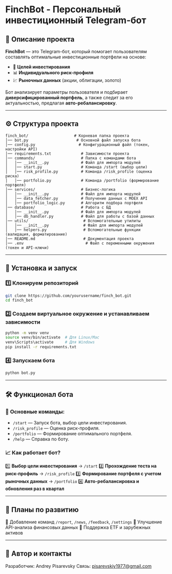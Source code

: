 # **FinchBot - Персональный инвестиционный Telegram-бот**

## 📌 **Описание проекта**
**FinchBot** — это Telegram-бот, который помогает пользователям составлять оптимальные инвестиционные портфели на основе:
- 🎯 **Целей инвестирования**
- 📊 **Индивидуального риск-профиля**
- 💹 **Рыночных данных** (акции, облигации, золото)

Бот анализирует параметры пользователя и подбирает **диверсифицированный портфель**, а также следит за его актуальностью, предлагая **авто-ребалансировку**.

---

## ⚙ **Структура проекта**
```
finch_bot/                    # Корневая папка проекта
│── bot.py                     # Основной файл запуска бота
│── config.py                   # Конфигурационный файл (токен, настройки API)
│── requirements.txt             # Зависимости проекта
│── commands/                    # Папка с командами бота
│   │── __init__.py              # Файл для импорта модулей
│   │── start.py                 # Команда /start (выбор цели)
│   │── risk_profile.py          # Команда /risk_profile (оценка риска)
│   │── portfolio.py             # Команда /portfolio (формирование портфеля)
│── services/                    # Бизнес-логика
│   │── __init__.py              # Файл для импорта модулей
│   │── data_fetcher.py          # Получение данных с MOEX API
│   │── portfolio_logic.py       # Алгоритм подбора портфеля
│── database/                    # Работа с БД
│   │── __init__.py              # Файл для импорта модулей
│   │── db_handler.py            # Файл для работы с базой данных
│── utils/                        # Вспомогательные утилиты
│   │── __init__.py               # Файл для импорта модулей
│   │── helpers.py                # Вспомогательные функции (валидация, форматирование)
│── README.md                     # Документация проекта
│── .env                           # Файл с переменными окружения (токен и API-ключи)
```

---

## 🚀 **Установка и запуск**
### 1️⃣ **Клонируем репозиторий**
```bash
git clone https://github.com/yourusername/finch_bot.git
cd finch_bot
```

### 2️⃣ **Создаем виртуальное окружение и устанавливаем зависимости**
```bash
python -m venv venv
source venv/bin/activate  # Для Linux/Mac
venv\Scripts\activate     # Для Windows
pip install -r requirements.txt
```

### 4️⃣ **Запускаем бота**
```bash
python bot.py
```

---

## 🛠 **Функционал бота**
### 🔹 **Основные команды:**
- `/start` — Запуск бота, выбор цели инвестирования.
- `/risk_profile` — Оценка риск-профиля.
- `/portfolio` — Формирование оптимального портфеля.
- `/help` — Справка по боту.

### 📈 **Как работает бот?**
1️⃣ **Выбор цели инвестирования** → `/start`
2️⃣ **Прохождение теста на риск-профиль** → `/risk_profile`
3️⃣ **Формирование портфеля с учетом рыночных данных** → `/portfolio`
4️⃣ **Авто-ребалансировка и обновления раз в квартал**

---

## 📝 **Планы по развитию**
🔹 Добавление команд `/report`, `/news`, `/feedback`, `/settings`
🔹 Улучшение API-анализа финансовых данных
🔹 Поддержка ETF и зарубежных активов

---

## 🎯 **Автор и контакты**
Разработчик: Andrey Pisarevsky
Связь: pisarevskiy1977@gmail.com
